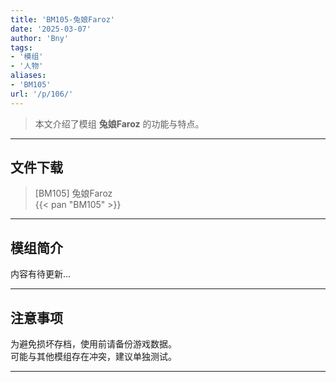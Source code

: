 ```yaml
---
title: 'BM105-兔娘Faroz'
date: '2025-03-07'
author: 'Bny'
tags:
- '模组'
- '人物'
aliases:
- 'BM105'
url: '/p/106/'
---
```


> 本文介绍了模组 **兔娘Faroz** 的功能与特点。

---

## 文件下载

> [BM105] 兔娘Faroz  
{{< pan "BM105" >}}  

---

## 模组简介

>  
内容有待更新...  

---

## 注意事项

>  
为避免损坏存档，使用前请备份游戏数据。  
可能与其他模组存在冲突，建议单独测试。  

---

